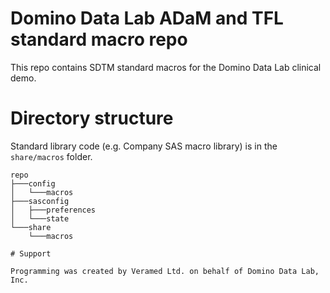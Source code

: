 # Domino Data Lab ADaM and TFL standard macro repo

This repo contains SDTM standard macros for the Domino Data Lab clinical demo.

# Directory structure


Standard library code (e.g. Company SAS macro library) is in the `share/macros` folder.

```
repo
├───config
│   └───macros
├───sasconfig
│   ├───preferences
│   └───state
└───share
    └───macros

# Support

Programming was created by Veramed Ltd. on behalf of Domino Data Lab, Inc.


